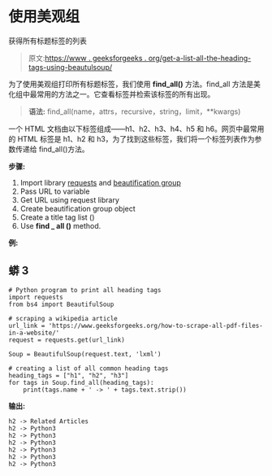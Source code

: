 # 使用美观组

获得所有标题标签的列表

> 原文:[https://www . geeksforgeeks . org/get-a-list-all-the-heading-tags-using-beautulsoup/](https://www.geeksforgeeks.org/get-a-list-of-all-the-heading-tags-using-beautifulsoup/)

为了使用美观组打印所有标题标签，我们使用 **find_all()** 方法。find_all 方法是美化组中最常用的方法之一。它查看标签并检索该标签的所有出现。

> **语法:** find_all(name，attrs，recursive，string，limit，**kwargs)

一个 HTML 文档由以下标签组成——h1、h2、h3、h4、h5 和 h6。网页中最常用的 HTML 标签是 h1、h2 和 h3，为了找到这些标签，我们将一个标签列表作为参数传递给 find_all()方法。

**步骤:**

1.  Import library [requests](https://www.geeksforgeeks.org/python-requests-tutorial/) and [beautification group](https://www.geeksforgeeks.org/implementing-web-scraping-python-beautiful-soup/)
2.  Pass URL to variable
3.  Get URL using request library
4.  Create beautification group object
5.  Create a title tag list ()
6.  Use **find _ all ()** method.

**例:**

## 蟒 3

```
# Python program to print all heading tags
import requests
from bs4 import BeautifulSoup

# scraping a wikipedia article
url_link = 'https://www.geeksforgeeks.org/how-to-scrape-all-pdf-files-in-a-website/'
request = requests.get(url_link)

Soup = BeautifulSoup(request.text, 'lxml')

# creating a list of all common heading tags
heading_tags = ["h1", "h2", "h3"]
for tags in Soup.find_all(heading_tags):
    print(tags.name + ' -> ' + tags.text.strip())
```

**输出:**

```
h2 -> Related Articles
h2 -> Python3
h2 -> Python3
h2 -> Python3
h2 -> Python3
h2 -> Python3
h2 -> Python3
```